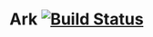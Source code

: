 Ark [![Build Status](https://secure.travis-ci.org/jonasschneider/ark.png)](http://travis-ci.org/jonasschneider/ark)
======